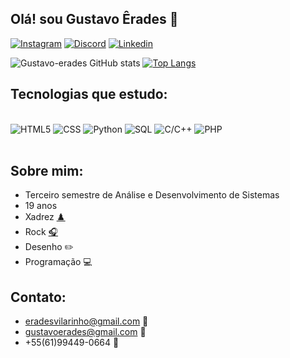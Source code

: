 ## Olá! sou Gustavo Êrades 👋
[![Instagram](https://img.shields.io/badge/Instagram-E4405F?style=for-the-badge&logo=instagram&logoColor=white)](https://www.instagram.com/gustavo_erades/?next=%2F)
[![Discord](https://img.shields.io/badge/Discord-7289DA?style=for-the-badge&logo=discord&logoColor=white)](https://discord.com/channels/@me)
[![Linkedin](https://img.shields.io/badge/LinkedIn-0077B5?style=for-the-badge&logo=linkedin&logoColor=white)](https://www.linkedin.com/in/gustavo-%C3%AArades-vilarinho-silva-22a357231/)

![Gustavo-erades GitHub stats](https://github-readme-stats.vercel.app/api?username=gustavo-erades&show_icons=true&theme=radical)
[![Top Langs](https://github-readme-stats.vercel.app/api/top-langs/?username=gustavo-erades&langs_count=8&show_icons=true&theme=tokyonight)](https://github.com/gustavo-erades/github-readme-stats)

## Tecnologias que estudo:
<div display:inline_block><br/>
    <img align: center alt="HTML5" src="https://img.shields.io/badge/HTML5-E34F26?style=for-the-badge&logo=html5&logoColor=white"/>
    <img align: center alt="CSS" src="https://img.shields.io/badge/CSS3-1572B6?style=for-the-badge&logo=css3&logoColor=white"/>
    <img align: center alt="Python" src="https://img.shields.io/badge/Python-3776AB?style=for-the-badge&logo=python&logoColor=white"/>
    <img align: center alt="SQL" src="https://img.shields.io/badge/MySQL-00000F?style=for-the-badge&logo=mysql&logoColor=white"/>
    <img align: center alt="C/C++" src="https://img.shields.io/badge/C-00599C?style=for-the-badge&logo=c&logoColor=white"/>
    <img align: center alt="PHP" src="https://img.shields.io/badge/PHP-00599PHP?style=for-the-badge&logo=php&logoColor=white"/>
</div><br/>

## Sobre mim:
- Terceiro semestre de Análise e Desenvolvimento de Sistemas<br/>
- 19 anos<br/>
- Xadrez [♟️](https://lichess.org/@/VemTranquilovisk)<br/>
- Rock [🎧](https://open.spotify.com/playlist/6eO31rfQ0aIGyGVUB1H7eK)<br/>
- Desenho ✏️<br/>
- Programação 💻<br/>

## Contato:<br/>
- eradesvilarinho@gmail.com 📧<br/>
- gustavoerades@gmail.com 📧<br/>
- +55(61)99449-0664 📱<br/>


